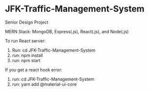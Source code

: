 # JFK-Traffic-Management-System
Senior Design Project

MERN Stack: MongoDB, Express(.js), React(.js), and Node(.js)

To run React server:
1. Run: cd JFK-Traffic-Management-System 
2. run: npm install
3. run: npm start

If you get a react hook error:
1. run: cd JFK-Traffic-Management-System 
2. run: yarn add @material-ui-core
